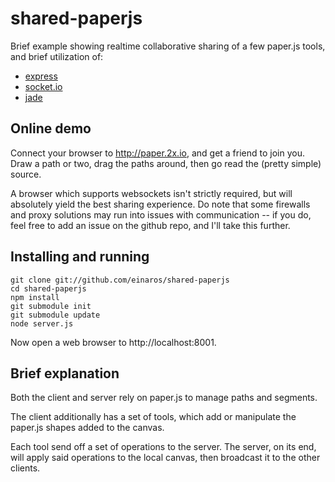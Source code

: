 # shared-paperjs #

Brief example showing realtime collaborative sharing of a few paper.js tools, and brief utilization of:

- [express](http://expressjs.org) 
- [socket.io](http://socket.io) 
- [jade](http://jade-lang.com/) 

## Online demo ##

Connect your browser to http://paper.2x.io, and get a friend to join you. Draw a path or two, drag the paths around, then go read the (pretty simple) source.

A browser which supports websockets isn't strictly required, but will absolutely yield the best sharing experience. Do note that some firewalls and proxy solutions may run into issues with communication -- if you do, feel free to add an issue on the github repo, and I'll take this further.

## Installing and running ##

    git clone git://github.com/einaros/shared-paperjs
    cd shared-paperjs
    npm install
    git submodule init
    git submodule update
    node server.js

Now open a web browser to http://localhost:8001.

## Brief explanation ##

Both the client and server rely on paper.js to manage paths and segments.

The client additionally has a set of tools, which add or manipulate the paper.js shapes added to the canvas.

Each tool send off a set of operations to the server. The server, on its end, will apply said operations
to the local canvas, then broadcast it to the other clients.